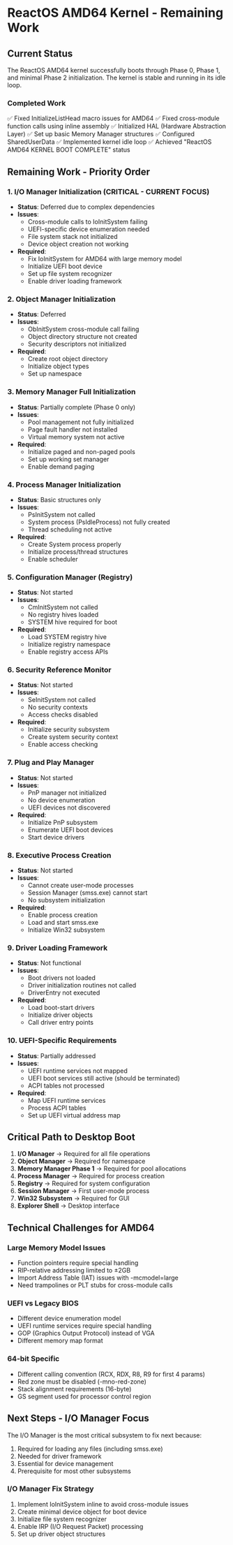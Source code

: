 # ReactOS AMD64 Kernel - Remaining Work

## Current Status
The ReactOS AMD64 kernel successfully boots through Phase 0, Phase 1, and minimal Phase 2 initialization. The kernel is stable and running in its idle loop.

### Completed Work
✅ Fixed InitializeListHead macro issues for AMD64
✅ Fixed cross-module function calls using inline assembly
✅ Initialized HAL (Hardware Abstraction Layer)
✅ Set up basic Memory Manager structures
✅ Configured SharedUserData
✅ Implemented kernel idle loop
✅ Achieved "ReactOS AMD64 KERNEL BOOT COMPLETE" status

## Remaining Work - Priority Order

### 1. I/O Manager Initialization (CRITICAL - CURRENT FOCUS)
- **Status**: Deferred due to complex dependencies
- **Issues**:
  - Cross-module calls to IoInitSystem failing
  - UEFI-specific device enumeration needed
  - File system stack not initialized
  - Device object creation not working
- **Required**:
  - Fix IoInitSystem for AMD64 with large memory model
  - Initialize UEFI boot device
  - Set up file system recognizer
  - Enable driver loading framework

### 2. Object Manager Initialization
- **Status**: Deferred
- **Issues**:
  - ObInitSystem cross-module call failing
  - Object directory structure not created
  - Security descriptors not initialized
- **Required**:
  - Create root object directory
  - Initialize object types
  - Set up namespace

### 3. Memory Manager Full Initialization
- **Status**: Partially complete (Phase 0 only)
- **Issues**:
  - Pool management not fully initialized
  - Page fault handler not installed
  - Virtual memory system not active
- **Required**:
  - Initialize paged and non-paged pools
  - Set up working set manager
  - Enable demand paging

### 4. Process Manager Initialization
- **Status**: Basic structures only
- **Issues**:
  - PsInitSystem not called
  - System process (PsIdleProcess) not fully created
  - Thread scheduling not active
- **Required**:
  - Create System process properly
  - Initialize process/thread structures
  - Enable scheduler

### 5. Configuration Manager (Registry)
- **Status**: Not started
- **Issues**:
  - CmInitSystem not called
  - No registry hives loaded
  - SYSTEM hive required for boot
- **Required**:
  - Load SYSTEM registry hive
  - Initialize registry namespace
  - Enable registry access APIs

### 6. Security Reference Monitor
- **Status**: Not started
- **Issues**:
  - SeInitSystem not called
  - No security contexts
  - Access checks disabled
- **Required**:
  - Initialize security subsystem
  - Create system security context
  - Enable access checking

### 7. Plug and Play Manager
- **Status**: Not started
- **Issues**:
  - PnP manager not initialized
  - No device enumeration
  - UEFI devices not discovered
- **Required**:
  - Initialize PnP subsystem
  - Enumerate UEFI boot devices
  - Start device drivers

### 8. Executive Process Creation
- **Status**: Not started
- **Issues**:
  - Cannot create user-mode processes
  - Session Manager (smss.exe) cannot start
  - No subsystem initialization
- **Required**:
  - Enable process creation
  - Load and start smss.exe
  - Initialize Win32 subsystem

### 9. Driver Loading Framework
- **Status**: Not functional
- **Issues**:
  - Boot drivers not loaded
  - Driver initialization routines not called
  - DriverEntry not executed
- **Required**:
  - Load boot-start drivers
  - Initialize driver objects
  - Call driver entry points

### 10. UEFI-Specific Requirements
- **Status**: Partially addressed
- **Issues**:
  - UEFI runtime services not mapped
  - UEFI boot services still active (should be terminated)
  - ACPI tables not processed
- **Required**:
  - Map UEFI runtime services
  - Process ACPI tables
  - Set up UEFI virtual address map

## Critical Path to Desktop Boot

1. **I/O Manager** → Required for all file operations
2. **Object Manager** → Required for namespace
3. **Memory Manager Phase 1** → Required for pool allocations
4. **Process Manager** → Required for process creation
5. **Registry** → Required for system configuration
6. **Session Manager** → First user-mode process
7. **Win32 Subsystem** → Required for GUI
8. **Explorer Shell** → Desktop interface

## Technical Challenges for AMD64

### Large Memory Model Issues
- Function pointers require special handling
- RIP-relative addressing limited to ±2GB
- Import Address Table (IAT) issues with -mcmodel=large
- Need trampolines or PLT stubs for cross-module calls

### UEFI vs Legacy BIOS
- Different device enumeration model
- UEFI runtime services require special handling
- GOP (Graphics Output Protocol) instead of VGA
- Different memory map format

### 64-bit Specific
- Different calling convention (RCX, RDX, R8, R9 for first 4 params)
- Red zone must be disabled (-mno-red-zone)
- Stack alignment requirements (16-byte)
- GS segment used for processor control region

## Next Steps - I/O Manager Focus

The I/O Manager is the most critical subsystem to fix next because:
1. Required for loading any files (including smss.exe)
2. Needed for driver framework
3. Essential for device management
4. Prerequisite for most other subsystems

### I/O Manager Fix Strategy
1. Implement IoInitSystem inline to avoid cross-module issues
2. Create minimal device object for boot device
3. Initialize file system recognizer
4. Enable IRP (I/O Request Packet) processing
5. Set up driver object structures